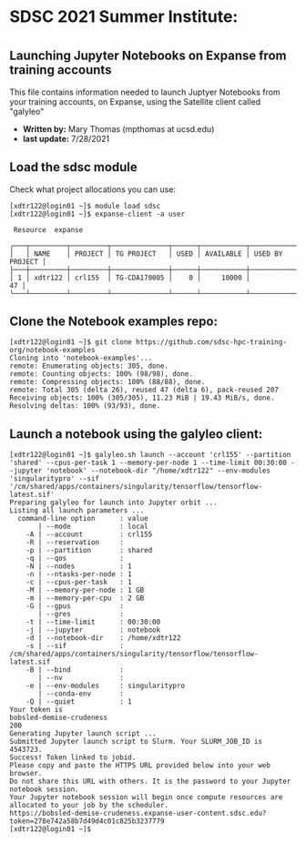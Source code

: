 # SDSC 2021 Summer Institute:  
#
## Launching Jupyter Notebooks on Expanse from training accounts
This file contains information needed to launch Juptyer
Notebooks from your training accounts, on Expanse, using 
the Satellite client called "galyleo"

* **Written by:** Mary Thomas (mpthomas at ucsd.edu)
* **last update:** 7/28/2021

## Load the sdsc module 
Check what project allocations you can use:

```
[xdtr122@login01 ~]$ module load sdsc
[xdtr122@login01 ~]$ expanse-client -a user

 Resource  expanse 

╭───┬─────────┬─────────┬──────────────┬──────┬───────────┬─────────────────╮
│   │ NAME    │ PROJECT │ TG PROJECT   │ USED │ AVAILABLE │ USED BY PROJECT │
├───┼─────────┼─────────┼──────────────┼──────┼───────────┼─────────────────┤
│ 1 │ xdtr122 │ crl155  │ TG-CDA170005 │    0 │     10000 │              47 │
╰───┴─────────┴─────────┴──────────────┴──────┴───────────┴─────────────────╯
```

## Clone the Notebook examples repo:

```
[xdtr122@login01 ~]$ git clone https://github.com/sdsc-hpc-training-org/notebook-examples
Cloning into 'notebook-examples'...
remote: Enumerating objects: 305, done.
remote: Counting objects: 100% (98/98), done.
remote: Compressing objects: 100% (88/88), done.
remote: Total 305 (delta 26), reused 47 (delta 6), pack-reused 207
Receiving objects: 100% (305/305), 11.23 MiB | 19.43 MiB/s, done.
Resolving deltas: 100% (93/93), done.
```


## Launch a notebook using the galyleo client:
```
[xdtr122@login01 ~]$ galyleo.sh launch --account 'crl155' --partition 'shared' --cpus-per-task 1 --memory-per-node 1 --time-limit 00:30:00 --jupyter 'notebook' --notebook-dir "/home/xdtr122" --env-modules 'singularitypro' --sif '/cm/shared/apps/containers/singularity/tensorflow/tensorflow-latest.sif'
Preparing galyleo for launch into Jupyter orbit ...
Listing all launch parameters ...
  command-line option      : value
       | --mode            : local
    -A | --account         : crl155
    -R | --reservation     : 
    -p | --partition       : shared
    -q | --qos             : 
    -N | --nodes           : 1
    -n | --ntasks-per-node : 1
    -c | --cpus-per-task   : 1
    -M | --memory-per-node : 1 GB
    -m | --memory-per-cpu  : 2 GB
    -G | --gpus            : 
       | --gres            : 
    -t | --time-limit      : 00:30:00
    -j | --jupyter         : notebook
    -d | --notebook-dir    : /home/xdtr122
    -s | --sif             : /cm/shared/apps/containers/singularity/tensorflow/tensorflow-latest.sif
    -B | --bind            : 
       | --nv              : 
    -e | --env-modules     : singularitypro
       | --conda-env       : 
    -Q | --quiet           : 1
Your token is 
bobsled-demise-crudeness
200
Generating Jupyter launch script ...
Submitted Jupyter launch script to Slurm. Your SLURM_JOB_ID is 4543723.
Success! Token linked to jobid.
Please copy and paste the HTTPS URL provided below into your web browser.
Do not share this URL with others. It is the password to your Jupyter notebook session.
Your Jupyter notebook session will begin once compute resources are allocated to your job by the scheduler.
https://bobsled-demise-crudeness.expanse-user-content.sdsc.edu?token=278e742a58b7d49d4c01c825b3237779
[xdtr122@login01 ~]$


```


